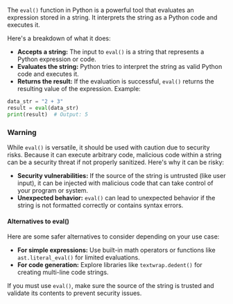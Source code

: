 The `eval()` function in Python is a powerful tool that evaluates an expression stored in a string. It interprets the string as a Python code and executes it.

Here's a breakdown of what it does:
- **Accepts a string:** The input to `eval()` is a string that represents a Python expression or code.
- **Evaluates the string:** Python tries to interpret the string as valid Python code and executes it.
- **Returns the result:** If the evaluation is successful, `eval()` returns the resulting value of the expression.
Example:
```python
data_str = "2 + 3"
result = eval(data_str)
print(result)  # Output: 5
```

### Warning
While `eval()` is versatile, it should be used with caution due to security risks. Because it can execute arbitrary code, malicious code within a string can be a security threat if not properly sanitized. Here's why it can be risky:

- **Security vulnerabilities:** If the source of the string is untrusted (like user input), it can be injected with malicious code that can take control of your program or system.
- **Unexpected behavior:** `eval()` can lead to unexpected behavior if the string is not formatted correctly or contains syntax errors.

#### Alternatives to eval()
Here are some safer alternatives to consider depending on your use case:
- **For simple expressions:** Use built-in math operators or functions like `ast.literal_eval()` for limited evaluations.
- **For code generation:** Explore libraries like `textwrap.dedent()` for creating multi-line code strings.

If you must use `eval()`, make sure the source of the string is trusted and validate its contents to prevent security issues.